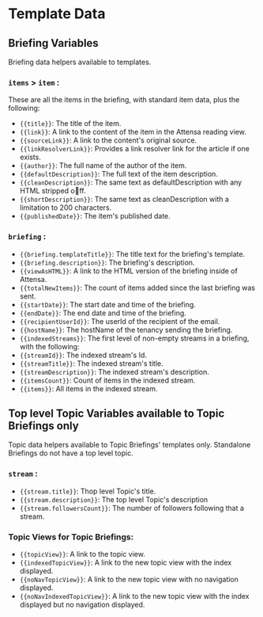 # Template Data

## Briefing Variables

Briefing data helpers available to templates.

### `items` > `item` : 

These are all the items in the briefing, with standard item data, plus the following:

* `{{title}}`: The title of the item.
* `{{link}}`: A link to the content of the item in the Attensa reading view.
* `{{sourceLink}}`: A link to the content's original source.
* `{{linkResolverLink}}`: Provides a link resolver link for the article if one exists.
* `{{author}}`: The full name of the author of the item. 
* `{{defaultDescription}}`: The full text of the item description.
* `{{cleanDescription}}`: The same text as defaultDescription with any HTML stripped off.
* `{{shortDescription}}`: The same text as cleanDescription with a limitation to 200 characters.
* `{{publishedDate}}`: The item's published date.


### `briefing` : 

* `{{briefing.templateTitle}}`: The title text for the briefing's template. 
* `{{briefing.description}}`: The briefing's description.
* `{{viewAsHTML}}`: A link to the HTML version of the briefing inside of Attensa.
* `{{totalNewItems}}`: The count of items added since the last briefing was sent. 
* `{{startDate}}`: The start date and time of the briefing.
* `{{endDate}}`: The end date and time of the briefing.
* `{{recipientUserId}}`: The userId of the recipient of the email.
* `{{hostName}}`: The hostName of the tenancy sending the briefing.
* `{{indexedStreams}}`: The first level of non-empty streams in a briefing, with the following:
* `{{streamId}}`: The indexed stream's Id.
* `{{streamTitle}}`: The indexed stream's title.
* `{{streamDescription}}`: The indexed stream's description.
* `{{itemsCount}}`: Count of items in the indexed stream.
* `{{items}}`: All items in the indexed stream.

## Top level Topic Variables available to Topic Briefings only

Topic data helpers available to Topic Briefings' templates only. Standalone Briefings do not have a top level topic.

### `stream` :

* `{{stream.title}}`: Thop level Topic's title.
* `{{stream.description}}`: The top level Topic's description
* `{{stream.followersCount}}`: The number of followers following that a stream.

### Topic Views for Topic Briefings:

* `{{topicView}}`: A link to the topic view.
* `{{indexedTopicView}}`: A link to the new topic view with the index displayed.
* `{{noNavTopicView}}`: A link to the new topic view with no navigation displayed.
* `{{noNavIndexedTopicView}}`: A link to the new topic view with the index displayed but no navigation displayed.
